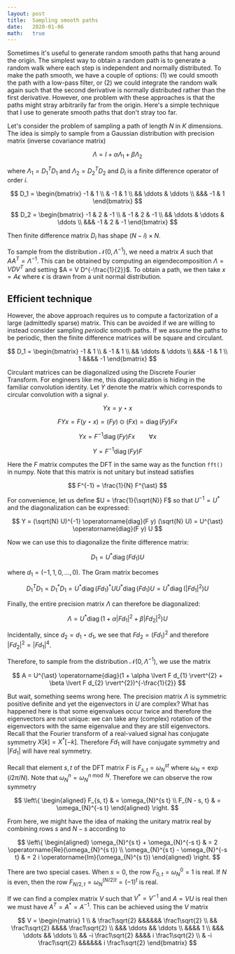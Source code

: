 ```yaml
---
layout: post
title:  Sampling smooth paths
date:   2020-01-06
math:   true
---
```


Sometimes it's useful to generate random smooth paths that hang around the origin.
The simplest way to obtain a random path is to generate a random walk where each step is independent and normally distributed.
To make the path smooth, we have a couple of options: (1) we could smooth the path with a low-pass filter, or (2) we could integrate the random walk again such that the second derivative is normally distributed rather than the first derivative.
However, one problem with these approaches is that the paths might stray arbitrarily far from the origin.
Here's a simple technique that I use to generate smooth paths that don't stray too far.

Let's consider the problem of sampling a path of length $N$ in $K$ dimensions.
The idea is simply to sample from a Gaussian distribution with precision matrix (inverse covariance matrix)

$$ \Lambda = I + \alpha \Lambda_{1} + \beta \Lambda_{2} $$

where $\Lambda_1 = D_1^T D_1$ and $\Lambda_2 = D_2^T D_2$ and $D_{i}$ is a finite difference operator of order $i$.

$$ D_1 = \begin{bmatrix} -1 & 1 \\ & -1 & 1 \\ && \ddots & \ddots \\ &&& -1 & 1 \end{bmatrix} $$

$$ D_2 = \begin{bmatrix} -1 & 2 & -1 \\ & -1 & 2 & -1 \\ && \ddots & \ddots & \ddots \\ &&& -1 & 2 & -1 \end{bmatrix} $$

Then finite difference matrix $D_i$ has shape $(N - i) \times N$.

To sample from the distribution $\mathcal{N}(0, \Lambda^{-1})$, we need a matrix $A$ such that $A A^{T} = \Lambda^{-1}$.
This can be obtained by computing an eigendecomposition $\Lambda = V D V^T$ and setting $A = V D^{-\frac{1}{2}}$.
To obtain a path, we then take $x = A \epsilon$ where $\epsilon$ is drawn from a unit normal distribution.

## Efficient technique

However, the above approach requires us to compute a factorization of a large (admittedly sparse) matrix.
This can be avoided if we are willing to instead consider sampling _periodic_ smooth paths.
If we assume the paths to be periodic, then the finite difference matrices will be square and circulant.

$$ D_1 = \begin{bmatrix} -1 & 1 \\ & -1 & 1 \\ && \ddots & \ddots \\ &&& -1 & 1 \\ 1 &&&& -1 \end{bmatrix} $$

Circulant matrices can be diagonalized using the Discrete Fourier Transform.
For engineers like me, this diagonalization is hiding in the familiar convolution identity.
Let $Y$ denote the matrix which corresponds to circular convolution with a signal $y$.

$$ Y x = y \star x $$

$$ F Y x = F (y \star x) = (F y) \odot (F x) = \operatorname{diag}(F y) F x $$

$$ Y x = F^{-1} \operatorname{diag}(F y) F x \qquad \forall x $$

$$ Y = F^{-1} \operatorname{diag}(F y) F $$

Here the $F$ matrix computes the DFT in the same way as the function `fft()` in numpy.
Note that this matrix is not unitary but instead satisfies

$$ F^{-1} = \frac{1}{N} F^{\ast} $$

For convenience, let us define $U = \frac{1}{\sqrt{N}} F$ so that $U^{-1} = U^{\ast}$ and the diagonalization can be expressed:

$$ Y = (\sqrt{N} U)^{-1} \operatorname{diag}(F y) (\sqrt{N} U) = U^{\ast} \operatorname{diag}(F y) U $$

Now we can use this to diagonalize the finite difference matrix:

$$ D_{1} = U^{\ast} \operatorname{diag}(F d_{1}) U $$

where $d_{1} = (-1, 1, 0, \dots, 0)$. The Gram matrix becomes

$$ D_{1}^{T} D_{1} = D_{1}^{\ast} D_{1} = U^{\ast} \operatorname{diag}(F d_{1})^{\ast} U U^{\ast} \operatorname{diag}(F d_{1}) U = U^{\ast} \operatorname{diag}(\lvert F d_{1} \rvert^{2}) U $$

Finally, the entire precision matrix $\Lambda$ can therefore be diagonalized:

$$ \Lambda = U^{\ast} \operatorname{diag}(1 + \alpha \lvert F d_{1} \rvert^{2} + \beta \lvert F d_{2} \rvert^{2}) U $$

Incidentally, since $d_2 = d_1 \star d_1$, we see that $F d_{2} = (F d_{1})^2$ and therefore $\lvert F d_{2} \rvert^2 = \lvert F d_{1} \rvert^4$.

Therefore, to sample from the distribution $\mathcal{N}(0, \Lambda^{-1})$, we use the matrix

$$ A = U^{\ast} \operatorname{diag}(1 + \alpha \lvert F d_{1} \rvert^{2} + \beta \lvert F d_{2} \rvert^{2})^{-\frac{1}{2}} $$

But wait, something seems wrong here.
The precision matrix $\Lambda$ is symmetric positive definite and yet the eigenvectors in $U$ are complex?
What has happened here is that some eigenvalues occur twice and therefore the eigenvectors are not unique: we can take any (complex) rotation of the eigenvectors with the same eigenvalue and they are still eigenvectors.
Recall that the Fourier transform of a real-valued signal has conjugate symmetry $X[k] = X^{\ast}[-k]$.
Therefore $F d_{1}$ will have conjugate symmetry and $\lvert F d_{1} \rvert$ will have real symmetry.

Recall that element $s, t$ of the DFT matrix $F$ is $F_{s, t} = \omega_{N}^{s t}$ where $\omega_{N} = \exp(i 2 \pi / N)$.
Note that $\omega_{N}^{n} = \omega_{N}^{n \bmod N}$.
Therefore we can observe the row symmetry

$$ \left\{ \begin{aligned}
F_{s, t} & = \omega_{N}^{s t} \\
F_{N - s, t} & = \omega_{N}^{-s t}
\end{aligned} \right. $$

From here, we might have the idea of making the unitary matrix real by combining rows $s$ and $N - s$ according to

$$ \left\{ \begin{aligned}
\omega_{N}^{s t} + \omega_{N}^{-s t} & = 2 \operatorname{Re}(\omega_{N}^{s t}) \\
\omega_{N}^{s t} - \omega_{N}^{-s t} & = 2 i \operatorname{Im}(\omega_{N}^{s t})
\end{aligned} \right. $$

There are two special cases.
When $s = 0$, the row $F_{0, t} = \omega_{N}^0 = 1$ is real.
If $N$ is even, then the row $F_{N / 2, t} = \omega_{N}^{(N/2) t} = (-1)^{t}$ is real.

If we can find a complex matrix $V$ such that $V^{\ast} = V^{-1}$ and $A = V U$ is real then we must have $A^{T} = A^{\ast} = A^{-1}$.
This can be achieved using the $V$ matrix

$$ V = \begin{matrix}
1 \\
& \frac1\sqrt{2} &&&&&& \frac1\sqrt{2} \\
&& \frac1\sqrt{2} &&&& \frac1\sqrt{2} \\
&&& \ddots && \ddots \\
&&&& 1 \\
&&& \ddots && \ddots \\
&& -i \frac1\sqrt{2} &&&& i \frac1\sqrt{2} \\
& -i \frac1\sqrt{2} &&&&&& i \frac1\sqrt{2}
\end{bmatrix} $$

